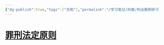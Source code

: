```yaml
---
{"dg-publish":true,"tags":["总和"],"permalink":"/学习笔记/刑案/刑法案例研习/","dgPassFrontmatter":true}
---
```



# [罪刑法定原则](/学习笔记/知识点/罪刑法定原则)